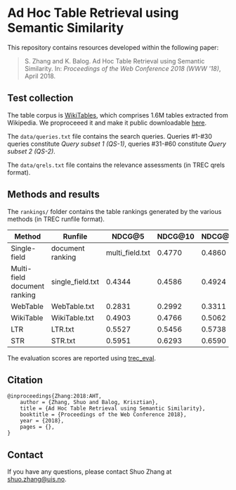 # Ad Hoc Table Retrieval using Semantic Similarity

This repository contains resources developed within the following paper:

> S. Zhang and K. Balog. Ad Hoc Table Retrieval using Semantic Similarity. In: *Proceedings of the Web Conference 2018 (WWW '18)*, April 2018.


## Test collection

The table corpus is [WikiTables](http://websail-fe.cs.northwestern.edu/TabEL/), which comprises 1.6M tables extracted from Wikipedia. We proproceeed it and make it public downloadable [here](http://iai.group/downloads/smart_table/WP_tables.zip).

The `data/queries.txt` file contains the search queries. Queries #1-#30 queries constitute *Query subset 1 (QS-1)*, queries #31-#60 constitute *Query subset 2 (QS-2)*.

The `data/qrels.txt` file contains the relevance assessments (in TREC qrels format).  


## Methods and results

The `rankings/` folder contains the table rankings generated by the various methods (in TREC runfile format).

|Method	|Runfile|	NDCG@5|	NDCG@10|	NDCG@15|	NDCG@20|
| -- | -- | -- | -- | -- | -- |
|Single-field | document ranking|	multi_field.txt|	0.4770	|0.4860|	0.5170|	0.5473|
|Multi-field document ranking	|single_field.txt|	0.4344|	0.4586|	0.4924|	0.5254|
|WebTable|	WebTable.txt|	0.2831|	0.2992	|0.3311	|0.3726|
|WikiTable|	WikiTable.txt|	0.4903	|0.4766|	0.5062	|0.5206|
|LTR|	LTR.txt|	0.5527|	0.5456|	0.5738	|0.6031|
|STR|	STR.txt|	0.5951|	0.6293|	0.6590|	0.6825|







The evaluation scores are reported using [trec_eval](https://github.com/usnistgov/trec_eval).


## Citation
```
@inproceedings{Zhang:2018:AHT,
    author = {Zhang, Shuo and Balog, Krisztian},
    title = {Ad Hoc Table Retrieval using Semantic Similarity},
    booktitle = {Proceedings of the Web Conference 2018},
    year = {2018},
    pages = {},
}
```

## Contact
If you have any questions, please contact Shuo Zhang at shuo.zhang@uis.no.
